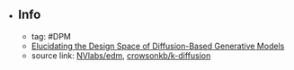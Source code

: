 - ## Info
	- tag: #DPM
	- [Elucidating the Design Space of Diffusion-Based Generative Models](https://arxiv.org/abs/2206.00364)
	- source link: [NVlabs/edm](https://github.com/NVlabs/edm), [crowsonkb/k-diffusion](https://github.com/crowsonkb/k-diffusion)